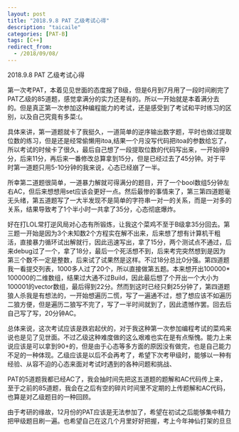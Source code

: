 ```yaml
---
layout: post
title: "2018.9.8 PAT 乙级考试心得"
description: "taicaile"
categories: [PAT-B]
tags: [C++]
redirect_from:
  - /2018/09/08/
---
```

2018.9.8 PAT 乙级考试心得

第一次考PAT，本着见见世面的态度报了B级，但是6月到7月用了一段时间刷完了PAT乙级的85道题，感觉拿满分的实力还是有的。所以一开始就是本着满分去的。但是真正第一次参加这种编程能力的考试，还是感受到了考试和平时练习的区别，以及自己究竟有多菜:(。

具体来讲，第一道题就卡了我挺久，一道简单的逆序输出数字题，平时也做过提取位数的练习，但是还是经常偷懒用itoa,结果一个月没写代码把itoa的参数给忘了，所以考试的时候卡了很久，最后自己想了一段提取位数的代码写出来，一开始得9分，后来11分，再后来一番修改总算拿到15分，但是已经过去了45分钟。对于平时第一道题只用5-10分钟的我来说，心态已经崩了一半。

所幸第二道题很简单，一道暴力解就可得满分的题目，开了一个bool数组5分钟左右AC，但后来想想用set应该会更好一点。然后最惨的事情来了，第三第四道题毫无头绪，第五道题写了一大半发现不是简单的字符串一对一的关系，而是一对多的关系，结果导致考了1个半小时一共拿了35分，心态彻底爆炸。

好在打LOL常打逆风局对心态有所锻炼，让我这个菜鸡不至于B级拿35分回去。第三题一开始是因为3个未知数2个方程实在解不出来，后来想了想有计算机干粗活，直接暴力循环试出解就行，因此迅速写出，拿了15分，两个测试点不通过，后来debug过了一个，拿了18分，最后一个死活想不到，后来考完突然想到是因为第三个数不一定是整数，后来试了试果然是这样。不过18分总比0分强。第四道题我一看提交列表，1000多人过了20个，所以直接做第五题。本来想开出100000* 100000的二维数组，结果过大通不过Build，因此最后想了个开出一个大小为100001的vector数组，最后得到22分。然而到这时已经只剩25分钟了，第四道题狼人杀我是有想法的，一开始想遍历二慌，写了一遍通不过，想了想应该不如遍历二狼方便，但是遍历二狼写不完了，写了一半时间就到了，因此遗憾作罢。回去后自己写了写，20分钟AC。

总体来说，这次考试应该是跌宕起伏的，对于我这种第一次参加编程考试的菜鸡来说也是见了见世面。不过乙级这种难度做的这么艰难也实在是有点惭愧。能力上来说应该是可以拿到90+的，但是由于心态等多方面的原因没有做完，也是自己能力不足的一种体现。乙级应该是以后不会再考了，希望下次考甲级时，能够以一种有经验、从容不迫的心态来面对考试时遇到的各种问题和挑战、

PAT的5道题我都已经AC了，我会抽时间先把这五道题的题解和AC代码传上来，至于之前的85道题，我会在之后有空的碎片时间里不定期的上传题解和AC代码，也算是对乙级题目的一种回顾。

由于考研的缘故，12月份的PAT应该是无法参加了，希望在初试之后能够集中精力把甲级题目刷一遍。也希望自己在这几个月里好好把握，考上今年神仙打架的旦旦
